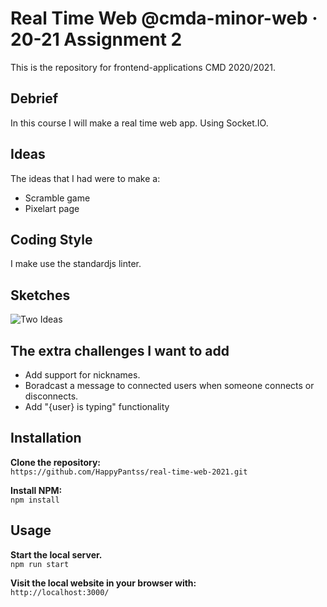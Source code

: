 # Real Time Web @cmda-minor-web · 20-21 Assignment 2
This is the repository for frontend-applications CMD 2020/2021.
## Debrief
In this course I will make a real time web app. Using Socket.IO.

## Ideas
The ideas that I had were to make a:
* Scramble game
* Pixelart page

## Coding Style
I make use the standardjs linter.

## Sketches
![Two Ideas](https://i.imgur.com/cluFxRW.png)

## The extra challenges I want to add
* Add support for nicknames.
* Boradcast a message to connected users when someone connects or disconnects.
* Add "{user} is typing" functionality
## Installation
**Clone the repository:**<br>
`https://github.com/HappyPantss/real-time-web-2021.git`

**Install NPM:**<br>
`npm install`

## Usage
**Start the local server.**<br>
`npm run start`

**Visit the local website in your browser with:**<br>
`http://localhost:3000/`
